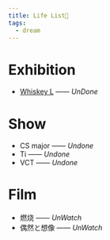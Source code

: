 ```yaml
---
title: Life List🚀
tags:
  - dream
---
```


# Exhibition

* [Whiskey L](plan/exhibition/whisky_l.md)  —— *UnDone*

# Show

* CS major —— *Undone*
* Ti —— *Undone*
* VCT —— *Undone*
# Film

* 燃烧 —— *UnWatch*
* 偶然と想像 —— *UnWatch*

